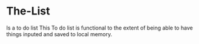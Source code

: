 # The-List
Is a to do list
This To do list is functional to the extent of being able to have things inputed and saved to local memory.
